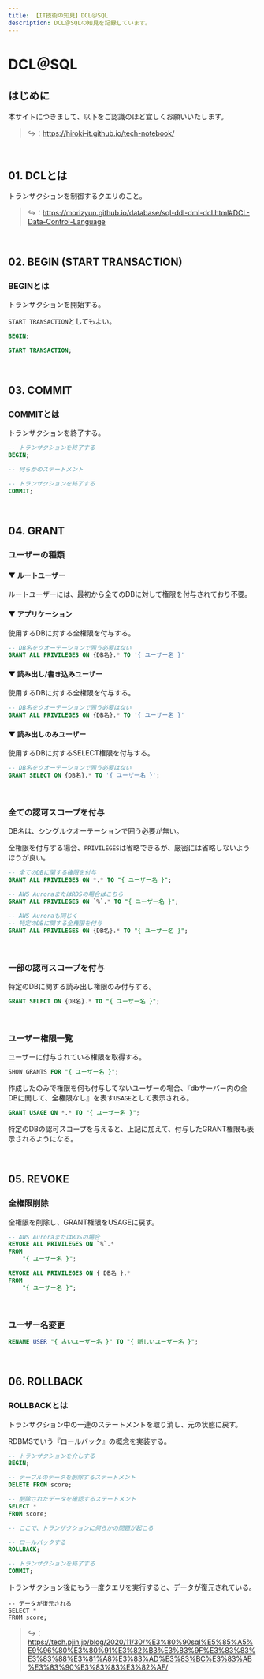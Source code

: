 ```yaml
---
title: 【IT技術の知見】DCL＠SQL
description: DCL＠SQLの知見を記録しています。
---
```


# DCL＠SQL

## はじめに

本サイトにつきまして、以下をご認識のほど宜しくお願いいたします。

> ↪️：https://hiroki-it.github.io/tech-notebook/

<br>

## 01. DCLとは

トランザクションを制御するクエリのこと。

> ↪️：https://morizyun.github.io/database/sql-ddl-dml-dcl.html#DCL-Data-Control-Language

<br>

## 02. BEGIN (START TRANSACTION)

### BEGINとは

トランザクションを開始する。

`START TRANSACTION`としてもよい。

```sql
BEGIN;
```

```sql
START TRANSACTION;
```

<br>

## 03. COMMIT

### COMMITとは

トランザクションを終了する。

```sql
-- トランザクションを終了する
BEGIN;

-- 何らかのステートメント

-- トランザクションを終了する
COMMIT;
```

<br>

## 04. GRANT

### ユーザーの種類

#### ▼ ルートユーザー

ルートユーザーには、最初から全てのDBに対して権限を付与されており不要。

#### ▼ アプリケーション

使用するDBに対する全権限を付与する。

```sql
-- DB名をクオーテーションで囲う必要はない
GRANT ALL PRIVILEGES ON {DB名}.* TO '{ ユーザー名 }'
```

#### ▼ 読み出し/書き込みユーザー

使用するDBに対する全権限を付与する。

```sql
-- DB名をクオーテーションで囲う必要はない
GRANT ALL PRIVILEGES ON {DB名}.* TO '{ ユーザー名 }'
```

#### ▼ 読み出しのみユーザー

使用するDBに対するSELECT権限を付与する。

```sql
-- DB名をクオーテーションで囲う必要はない
GRANT SELECT ON {DB名}.* TO '{ ユーザー名 }';
```

<br>

### 全ての認可スコープを付与

DB名は、シングルクオーテーションで囲う必要が無い。

全権限を付与する場合、`PRIVILEGES`は省略できるが、厳密には省略しないようほうが良い。

```sql
-- 全てのDBに関する権限を付与
GRANT ALL PRIVILEGES ON *.* TO "{ ユーザー名 }";

-- AWS AuroraまたはRDSの場合はこちら
GRANT ALL PRIVILEGES ON `%`.* TO "{ ユーザー名 }";
```

```sql
-- AWS Auroraも同じく
-- 特定のDBに関する全権限を付与
GRANT ALL PRIVILEGES ON {DB名}.* TO "{ ユーザー名 }";
```

<br>

### 一部の認可スコープを付与

特定のDBに関する読み出し権限のみ付与する。

```sql
GRANT SELECT ON {DB名}.* TO "{ ユーザー名 }";
```

<br>

### ユーザー権限一覧

ユーザーに付与されている権限を取得する。

```sql
SHOW GRANTS FOR "{ ユーザー名 }";
```

作成したのみで権限を何も付与してないユーザーの場合、『dbサーバー内の全DBに関して、全権限なし』を表す`USAGE`として表示される。

```sql
GRANT USAGE ON *.* TO "{ ユーザー名 }";
```

特定のDBの認可スコープを与えると、上記に加えて、付与したGRANT権限も表示されるようになる。

<br>

## 05. REVOKE

### 全権限削除

全権限を削除し、GRANT権限をUSAGEに戻す。

```sql
-- AWS AuroraまたはRDSの場合
REVOKE ALL PRIVILEGES ON `%`.*
FROM
    "{ ユーザー名 }";

REVOKE ALL PRIVILEGES ON { DB名 }.*
FROM
    "{ ユーザー名 }";
```

<br>

### ユーザー名変更

```sql
RENAME USER "{ 古いユーザー名 }" TO "{ 新しいユーザー名 }";
```

<br>

## 06. ROLLBACK

### ROLLBACKとは

トランザクション中の一連のステートメントを取り消し、元の状態に戻す。

RDBMSでいう『ロールバック』の概念を実装する。

```sql
-- トランザクションを介しする
BEGIN;

-- テーブルのデータを削除するステートメント
DELETE FROM score;

-- 削除されたデータを確認するステートメント
SELECT *
FROM score;

-- ここで、トランザクションに何らかの問題が起こる

-- ロールバックする
ROLLBACK;

-- トランザクションを終了する
COMMIT;
```

トランザクション後にもう一度クエリを実行すると、データが復元されている。

```
-- データが復元される
SELECT *
FROM score;
```

> ↪️：https://tech.pjin.jp/blog/2020/11/30/%E3%80%90sql%E5%85%A5%E9%96%80%E3%80%91%E3%82%B3%E3%83%9F%E3%83%83%E3%83%88%E3%81%A8%E3%83%AD%E3%83%BC%E3%83%AB%E3%83%90%E3%83%83%E3%82%AF/

<br>

